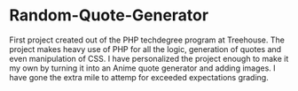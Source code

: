# Random-Quote-Generator
 First project created out of the PHP techdegree program at Treehouse. The project 
 makes heavy use of PHP for all the logic, generation of quotes and even manipulation
 of CSS. I have personalized the project enough to make it my own by turning it into
 an Anime quote generator and adding images. I have gone the extra mile to attemp for exceeded expectations grading.

 
